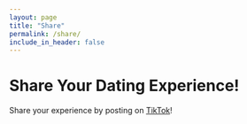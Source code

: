 ```yaml
---
layout: page
title: "Share"
permalink: /share/
include_in_header: false
---
```



# Share Your Dating Experience!


Share your experience by posting on [TikTok](https://postiz.qtpi.app/launches)!